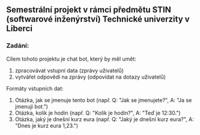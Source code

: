 ## Semestrální projekt v rámci předmětu STIN (softwarové inženýrství) Technické univerzity v Liberci

### Zadání:

Cílem tohoto projektu je chat bot, který by měl umět:

1) zpracovávat vstupní data (zprávy uživatelů)
2) vytvářet odpovědi na zprávy (odpovídat na dotazy uživatelů)

Formáty vstupních dat:

1) Otázka, jak se jmenuje tento bot (např. Q: "Jak se jmenujete?", A: "Ja se jmenuji bot.")
2) Otázka, kolik je hodin (např. Q: "Kolik je hodin?", A: "Teď je 12:30.")
3) Otázka, jaký je dnešní kurz eura (např. Q: "Jaký je dnešní kurz eura?", A: "Dnes je kurz eura 1,23.")
